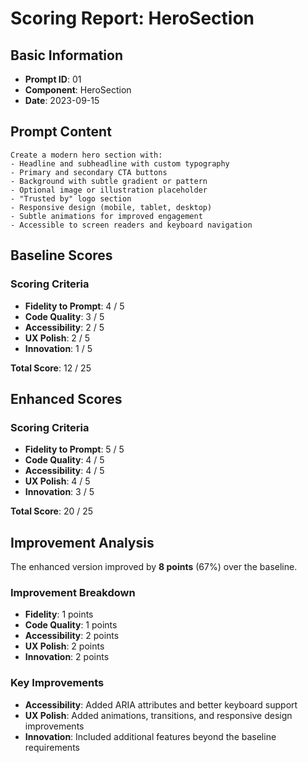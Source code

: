 # Scoring Report: HeroSection

## Basic Information
- **Prompt ID**: 01
- **Component**: HeroSection
- **Date**: 2023-09-15

## Prompt Content
```
Create a modern hero section with:
- Headline and subheadline with custom typography
- Primary and secondary CTA buttons
- Background with subtle gradient or pattern
- Optional image or illustration placeholder
- "Trusted by" logo section
- Responsive design (mobile, tablet, desktop)
- Subtle animations for improved engagement
- Accessible to screen readers and keyboard navigation
```

## Baseline Scores

### Scoring Criteria
- **Fidelity to Prompt**: 4 / 5
- **Code Quality**: 3 / 5
- **Accessibility**: 2 / 5
- **UX Polish**: 2 / 5
- **Innovation**: 1 / 5

**Total Score**: 12 / 25

## Enhanced Scores

### Scoring Criteria
- **Fidelity to Prompt**: 5 / 5
- **Code Quality**: 4 / 5
- **Accessibility**: 4 / 5
- **UX Polish**: 4 / 5
- **Innovation**: 3 / 5

**Total Score**: 20 / 25

## Improvement Analysis

The enhanced version improved by **8 points** (67%) over the baseline.

### Improvement Breakdown
- **Fidelity**: 1 points
- **Code Quality**: 1 points
- **Accessibility**: 2 points
- **UX Polish**: 2 points
- **Innovation**: 2 points

### Key Improvements
- **Accessibility**: Added ARIA attributes and better keyboard support
- **UX Polish**: Added animations, transitions, and responsive design improvements
- **Innovation**: Included additional features beyond the baseline requirements 